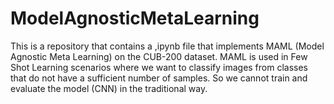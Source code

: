 # ModelAgnosticMetaLearning
This is a repository that contains a ,ipynb file that implements MAML (Model Agnostic Meta Learning) on the CUB-200 dataset. MAML is used in Few Shot Learning scenarios where we want to classify images from classes that do not have a sufficient number of samples. So we cannot train and evaluate the model (CNN) in the traditional way. 
